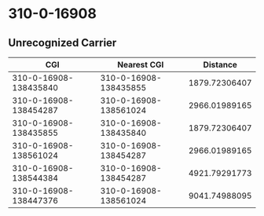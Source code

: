 # 310-0-16908
## Unrecognized Carrier


| CGI | Nearest CGI | Distance |
|-----|-------------|----------|
| 310-0-16908-138435840 | 310-0-16908-138435855 | 1879.72306407 |
| 310-0-16908-138454287 | 310-0-16908-138561024 | 2966.01989165 |
| 310-0-16908-138435855 | 310-0-16908-138435840 | 1879.72306407 |
| 310-0-16908-138561024 | 310-0-16908-138454287 | 2966.01989165 |
| 310-0-16908-138544384 | 310-0-16908-138454287 | 4921.79291773 |
| 310-0-16908-138447376 | 310-0-16908-138561024 | 9041.74988095 |

